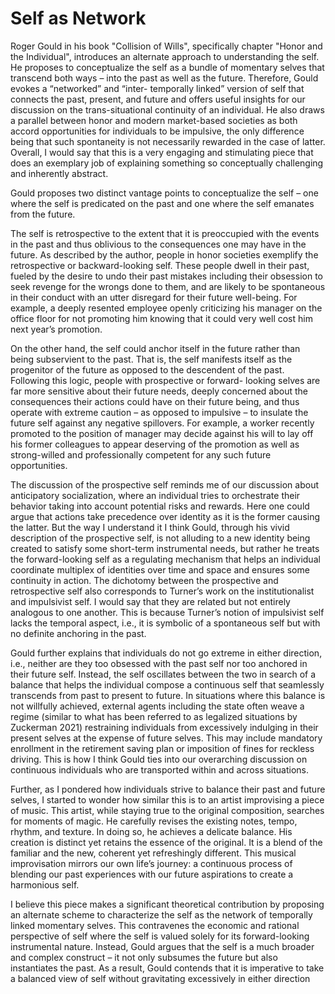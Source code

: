 

# Self as Network 

Roger Gould in his book "Collision of Wills", specifically chapter "Honor and the Individual", introduces an alternate approach to understanding the
self. He proposes to conceptualize the self as a bundle of momentary selves that transcend both
ways – into the past as well as the future. Therefore, Gould evokes a “networked” and “inter-
temporally linked” version of self that connects the past, present, and future and offers useful
insights for our discussion on the trans-situational continuity of an individual. He also draws
a parallel between honor and modern market-based societies as both accord opportunities for
individuals to be impulsive, the only difference being that such spontaneity is not necessarily
rewarded in the case of latter. Overall, I would say that this is a very engaging and stimulating
piece that does an exemplary job of explaining something so conceptually challenging and
inherently abstract.

Gould proposes two distinct vantage points to conceptualize the self – one where
the self is predicated on the past and one where the self emanates from the future.

The self is retrospective to the extent that it is preoccupied with the events in the past
and thus oblivious to the consequences one may have in the future. As described by
the author, people in honor societies exemplify the retrospective or backward-looking
self. These people dwell in their past, fueled by the desire to undo their past mistakes
including their obsession to seek revenge for the wrongs done to them, and are likely to
be spontaneous in their conduct with an utter disregard for their future well-being. For
example, a deeply resented employee openly criticizing his manager on the office floor
for not promoting him knowing that it could very well cost him next year’s promotion.

On the other hand, the self could anchor itself in the future rather than being subservient
to the past. That is, the self manifests itself as the progenitor of the future as opposed
to the descendent of the past. Following this logic, people with prospective or forward-
looking selves are far more sensitive about their future needs, deeply concerned about
the consequences their actions could have on their future being, and thus operate with
extreme caution – as opposed to impulsive – to insulate the future self against any
negative spillovers. For example, a worker recently promoted to the position of manager
may decide against his will to lay off his former colleagues to appear deserving of the
promotion as well as strong-willed and professionally competent for any such future
opportunities.

The discussion of the prospective self reminds me of our discussion about anticipatory
socialization, where an individual tries to orchestrate their behavior taking into account
potential risks and rewards. Here one could argue that actions take precedence over
identity as it is the former causing the latter. But the way I understand it I think Gould,
through his vivid description of the prospective self, is not alluding to a new identity
being created to satisfy some short-term instrumental needs, but rather he treats the
forward-looking self as a regulating mechanism that helps an individual coordinate
multiplex of identities over time and space and ensures some continuity in action. The
dichotomy between the prospective and retrospective self also corresponds to Turner’s
work on the institutionalist and impulsivist self. I would say that they are related but
not entirely analogous to one another. This is because Turner’s notion of impulsivist self
lacks the temporal aspect, i.e., it is symbolic of a spontaneous self but with no definite
anchoring in the past.

Gould further explains that individuals do not go extreme in either direction, i.e., neither
are they too obsessed with the past self nor too anchored in their future self. Instead, the
self oscillates between the two in search of a balance that helps the individual compose
a continuous self that seamlessly transcends from past to present to future. In situations
where this balance is not willfully achieved, external agents including the state often
weave a regime (similar to what has been referred to as legalized situations by Zuckerman
2021) restraining individuals from excessively indulging in their present selves at the
expense of future selves. This may include mandatory enrollment in the retirement
saving plan or imposition of fines for reckless driving. This is how I think Gould ties into
our overarching discussion on continuous individuals who are transported within and
across situations.

Further, as I pondered how individuals strive to balance their past and future selves,
I started to wonder how similar this is to an artist improvising a piece of music. This
artist, while staying true to the original composition, searches for moments of magic. He
carefully revises the existing notes, tempo, rhythm, and texture. In doing so, he achieves
a delicate balance. His creation is distinct yet retains the essence of the original. It is
a blend of the familiar and the new, coherent yet refreshingly different. This musical
improvisation mirrors our own life’s journey: a continuous process of blending our past
experiences with our future aspirations to create a harmonious self.

I believe this piece makes a significant theoretical contribution by
proposing an alternate scheme to characterize the self as the network of temporally linked
momentary selves. This contravenes the economic and rational perspective of self where the
self is valued solely for its forward-looking instrumental nature. Instead, Gould argues that
the self is a much broader and complex construct – it not only subsumes the future but also
instantiates the past. As a result, Gould contends that it is imperative to take a balanced view
of self without gravitating excessively in either direction
